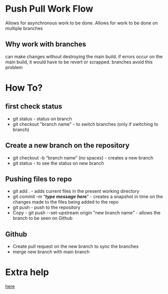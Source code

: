 # Push Pull Work Flow
Allows for asynchronous work to be done. Allows for work to be done on multiple branches

## Why work with branches
can make changes without destroying the main build.
if errors occur on the main build, it would have to be revert or scrapped.
branches avoid this problem

# How To?
## first check status
- git status - status on branch
- git checkout "branch name" - to switch branches (only if switching to branch)

## Create a new branch on the repository
- git checkout -b “branch name” (no spaces) - creates a new branch
- git status - to see the status on new branch

## Pushing files to repo
- git add . - adds current files in the present working directory
- git commit  -m “_**type message here**_” - creates a snapshot in time on the changes made to the files being added to the repo
- git push - push to the repository
- Copy - git push --set-upstream origin "new branch name" - allows the branch to be seen on Github

## Github
- Create pull request on the new branch to sync the branches
- merge new branch with main branch

# Extra help
[here](https://medium.com/@Ariobarxan/recovering-a-lost-commit-in-git-103a48bf8a16)

